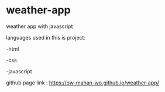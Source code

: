 # weather-app
weather app with javascript

languages used in this is  project:

-html

-css

-javascript

github page link :
https://ow-mahan-wo.github.io/weather-app/
